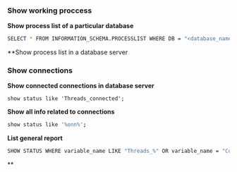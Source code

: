 
### Show working proccess

**Show process list of a particular database**
```bash
SELECT * FROM INFORMATION_SCHEMA.PROCESSLIST WHERE DB = "<database_name>";
```

**Show process list in a database server

### Show connections 

**Show connected connections in database server**
```
show status like 'Threads_connected';
```

**Show all info related to connections**
```bash
show status like '%onn%';
```


**List general report**
```bash
SHOW STATUS WHERE variable_name LIKE "Threads_%" OR variable_name = "Connections";
```
**
